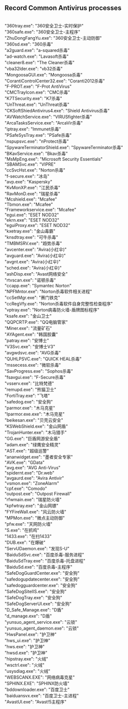 <!DOCTYPE html>
<html lang="en">
<head>
    <meta charset="UTF-8">
    <h2><b>Record Common Antivirus processes</b></h2><br>
</head>
<body>
"360tray.exe": "360安全卫士-实时保护"<br>
"360safe.exe": "360安全卫士-主程序"<br>
"ZhuDongFangYu.exe": "360安全卫士-主动防御"<br>
"360sd.exe": "360杀毒"<br>
"a2guard.exe": "a-squared杀毒"<br>
"ad-watch.exe": "Lavasoft杀毒"<br>
"cleaner8.exe": "The Cleaner杀毒"<br>
"vba32lder.exe": "vb32杀毒"<br>
"MongoosaGUI.exe": "Mongoosa杀毒"<br>
"CorantiControlCenter32.exe": "Coranti2012杀毒"<br>
"F-PROT.exe": "F-Prot AntiVirus"<br>
"CMCTrayIcon.exe": "CMC杀毒"<br>
"K7TSecurity.exe": "K7杀毒"<br>
"UnThreat.exe": "UnThreat杀毒"<br>
"CKSoftShiedAntivirus4.exe": "Shield Antivirus杀毒"<br>
"AVWatchService.exe": "VIRUSfighter杀毒"<br>
"ArcaTasksService.exe": "ArcaVir杀毒"<br>
"iptray.exe": "Immunet杀毒"<br>
"PSafeSysTray.exe": "PSafe杀毒"<br>
"nspupsvc.exe": "nProtect杀毒"<br>
"SpywareTerminatorShield.exe": "SpywareTerminator杀毒"<br>
"BKavService.exe": "Bkav杀毒"<br>
"MsMpEng.exe": "Microsoft Security Essentials"<br>
"SBAMSvc.exe": "VIPRE"<br>
"ccSvcHst.exe": "Norton杀毒"<br>
"f-secure.exe": "冰岛"<br>
"avp.exe": "Kaspersky"<br>
"KvMonXP.exe": "江民杀毒"<br>
"RavMonD.exe": "瑞星杀毒"<br>
"Mcshield.exe": "Mcafee"<br>
"Tbmon.exe": "Mcafee"<br>
"Frameworkservice.exe": "Mcafee"<br>
"egui.exe": "ESET NOD32"<br>
"ekrn.exe": "ESET NOD32"<br>
"eguiProxy.exe": "ESET NOD32"<br>
"kxetray.exe": "金山毒霸"<br>
"knsdtray.exe": "可牛杀毒"<br>
"TMBMSRV.exe": "趋势杀毒"<br>
"avcenter.exe": "Avira(小红伞)"<br>
"avguard.exe": "Avira(小红伞)"<br>
"avgnt.exe": "Avira(小红伞)"<br>
"sched.exe": "Avira(小红伞)"<br>
"ashDisp.exe": "Avast网络安全"<br>
"rtvscan.exe": "诺顿杀毒"<br>
"ccapp.exe": "Symantec Norton"<br>
"NPFMntor.exe": "Norton杀毒软件相关进程"<br>
"ccSetMgr.exe": "赛门铁克"<br>
"ccRegVfy.exe": "Norton杀毒软件自身完整性检查程序"<br>
"vptray.exe": "Norton病毒防火墙-盾牌图标程序"<br>
"ksafe.exe": "金山卫士"<br>
"QQPCRTP.exe": "QQ电脑管家"<br>
"Miner.exe": "流量矿石"<br>
"AYAgent.exe": "韩国胶囊"<br>
"patray.exe": "安博士"<br>
"V3Svc.exe": "安博士V3"<br>
"avgwdsvc.exe": "AVG杀毒"<br>
"QUHLPSVC.exe": "QUICK HEAL杀毒"<br>
"mssecess.exe": "微软杀毒"<br>
"SavProgress.exe": "Sophos杀毒"<br>
"fsavgui.exe": "F-Secure杀毒"<br>
"vsserv.exe": "比特梵德"<br>
"remupd.exe": "熊猫卫士"<br>
"FortiTray.exe": "飞塔"<br>
"safedog.exe": "安全狗"<br>
"parmor.exe": "木马克星"<br>
"Iparmor.exe.exe": "木马克星"<br>
"beikesan.exe": "贝壳云安全"<br>
"KSWebShield.exe": "金山网盾"<br>
"TrojanHunter.exe": "木马猎手"<br>
"GG.exe": "巨盾网游安全盾"<br>
"adam.exe": "绿鹰安全精灵"<br>
"AST.exe": "超级巡警"<br>
"ananwidget.exe": "墨者安全专家"<br>
"AVK.exe": "GData"<br>
"avg.exe": "AVG Anti-Virus"<br>
"spidernt.exe": "Dr.web"<br>
"avgaurd.exe": "Avira Antivir"<br>
"vsmon.exe": "ZoneAlarm"<br>
"cpf.exe": "Comodo"<br>
"outpost.exe": "Outpost Firewall"<br>
"rfwmain.exe": "瑞星防火墙"<br>
"kpfwtray.exe": "金山网镖"<br>
"FYFireWall.exe": "风云防火墙"<br>
"MPMon.exe": "微点主动防御"<br>
"pfw.exe": "天网防火墙"<br>
"S.exe": "在抓鸡"<br>
"1433.exe": "在扫1433"<br>
"DUB.exe": "在爆破"<br>
"ServUDaemon.exe": "发现S-U"<br>
"BaiduSdSvc.exe": "百度杀毒-服务进程"<br>
"BaiduSdTray.exe": "百度杀毒-托盘进程"<br>
"BaiduSd.exe": "百度杀毒-主程序"<br>
"SafeDogGuardCenter.exe": "安全狗"<br>
"safedogupdatecenter.exe": "安全狗"<br>
"safedogguardcenter.exe": "安全狗"<br>
"SafeDogSiteIIS.exe": "安全狗"<br>
"SafeDogTray.exe": "安全狗"<br>
"SafeDogServerUI.exe": "安全狗"<br>
"D_Safe_Manage.exe": "D盾"<br>
"d_manage.exe": "D盾"<br>
"yunsuo_agent_service.exe": "云锁"<br>
"yunsuo_agent_daemon.exe": "云锁"<br>
"HwsPanel.exe": "护卫神"<br>
"hws_ui.exe": "护卫神"<br>
"hws.exe": "护卫神"<br>
"hwsd.exe": "护卫神"<br>
"hipstray.exe": "火绒"<br>
"wsctrl.exe": "火绒"<br>
"usysdiag.exe": "火绒"<br>
"WEBSCANX.EXE": "网络病毒克星"<br>
"SPHINX.EXE": "SPHINX防火墙"<br>
"bddownloader.exe": "百度卫士"<br>
"baiduansvx.exe": "百度卫士-主进程"<br>
"AvastUI.exe": "Avast!5主程序"
</body>
</html>